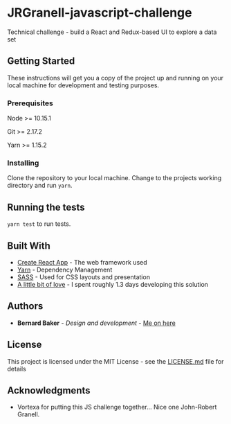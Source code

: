 # JRGranell-javascript-challenge

Technical challenge - build a React and Redux-based UI to explore a data set


## Getting Started

These instructions will get you a copy of the project up and running on your local machine for development and testing purposes.


### Prerequisites

Node >= 10.15.1

Git >= 2.17.2

Yarn >= 1.15.2


### Installing

Clone the repository to your local machine. Change to the projects working directory and run `yarn`.


## Running the tests

`yarn test` to run tests.


## Built With

* [Create React App](https://github.com/facebook/create-react-app) - The web framework used
* [Yarn](https://yarnpkg.com/lang/en) - Dependency Management
* [SASS](https://sass-lang.com) - Used for CSS layouts and presentation
* [A little bit of love](http://bernard-baker.herokuapp.com/) - I spent roughly 1.3 days developing this solution


## Authors

* **Bernard Baker** - *Design and development* - [Me on here](https://github.com/bernardbaker)


## License

This project is licensed under the MIT License - see the [LICENSE.md](LICENSE.md) file for details

## Acknowledgments

* Vortexa for putting this JS challenge together... Nice one John-Robert Granell.

